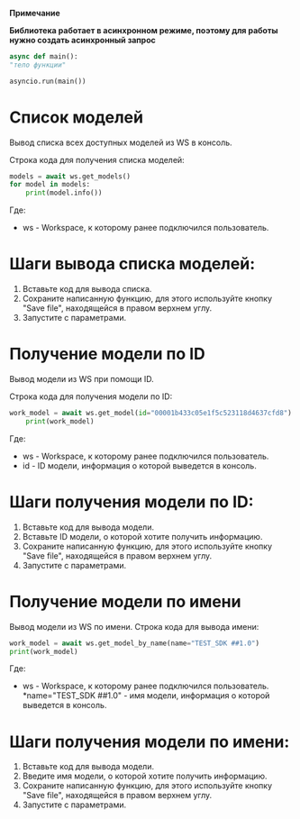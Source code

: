 **Примечание**

**Библиотека работает в асинхронном режиме, поэтому для работы нужно создать асинхронный запрос**

```py
async def main():    
"тело функции"

asyncio.run(main())
```

# Список моделей

Вывод списка всех доступных моделей из WS в консоль.

Строка кода для получения списка моделей:

```py
models = await ws.get_models()     
for model in models:         
    print(model.info())
```

Где:

* ws - Workspace, к которому ранее подключился пользователь.

# Шаги вывода списка моделей:

1. Вставьте код для вывода списка.
2. Сохраните написанную функцию, для этого используйте кнопку "Save file", находящейся в правом верхнем  углу.
3. Запустите с параметрами.

# Получение модели по ID

Вывод модели из WS при помощи ID.

Строка кода для получения модели по ID:

```py
work_model = await ws.get_model(id="00001b433c05e1f5c523118d4637cfd8")
    print(work_model)
```
Где:

* ws - Workspace, к которому ранее подключился пользователь.
* id - ID модели, информация о которой выведется в консоль.

# Шаги получения модели по ID:

1. Вставьте код для вывода модели.
2. Вставьте ID модели, о которой хотите получить информацию.
3. Сохраните написанную функцию, для этого используйте кнопку "Save file", находящейся в правом верхнем  углу.
4. Запустите с параметрами.

# Получение модели по имени

Вывод модели из WS по имени.
Строка кода для вывода имени:

```py
work_model = await ws.get_model_by_name(name="TEST_SDK ##1.0")    
print(work_model)
```

Где:
* ws - Workspace, к которому ранее подключился пользователь.
*name="TEST_SDK ##1.0" - имя модели, информация о которой выведется в консоль.

# Шаги получения модели по имени:
1. Вставьте код для вывода модели.
2. Введите имя модели, о которой хотите получить информацию.
3. Сохраните написанную функцию, для этого используйте кнопку "Save file", находящейся в правом верхнем  углу.
4. Запустите с параметрами.
